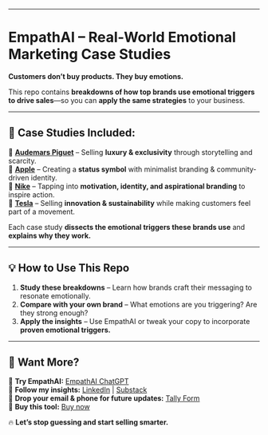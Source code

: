 
---

# **EmpathAI – Real-World Emotional Marketing Case Studies**  

**Customers don’t buy products. They buy emotions.**  

This repo contains **breakdowns of how top brands use emotional triggers to drive sales**—so you can **apply the same strategies** to your business.  

---

## **📂 Case Studies Included:**  

🔹 **[Audemars Piguet](ap.md)** – Selling **luxury & exclusivity** through storytelling and scarcity.  
🔹 **[Apple](apple.md)** – Creating a **status symbol** with minimalist branding & community-driven identity.  
🔹 **[Nike](nike.md)** – Tapping into **motivation, identity, and aspirational branding** to inspire action.  
🔹 **[Tesla](tesla.md)** – Selling **innovation & sustainability** while making customers feel part of a movement.  

Each case study **dissects the emotional triggers these brands use** and **explains why they work.**  

---

## **💡 How to Use This Repo**  
1. **Study these breakdowns** – Learn how brands craft their messaging to resonate emotionally.  
2. **Compare with your own brand** – What emotions are you triggering? Are they strong enough?  
3. **Apply the insights** – Use EmpathAI or tweak your copy to incorporate **proven emotional triggers.**  

---

## **🚀 Want More?**  
🔹 **Try EmpathAI:** [EmpathAI ChatGPT](https://chatgpt.com/g/g-67b5c315cab08191aa0e8b4b9bc4bbd8-empathai)  
🔹 **Follow my insights:** [LinkedIn](https://www.linkedin.com/in/lightyoruichi/) | [Substack](https://substack.com/@lightyoruichi)  
🔹 **Drop your email & phone for future updates:** [Tally Form](https://tally.so/r/mDZa1q)  
🔹 **Buy this tool:** [Buy now](https://2931760141506.gumroad.com/l/empathai-sell-better)

🔥 **Let’s stop guessing and start selling smarter.**